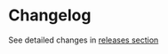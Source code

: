 # Changelog

See detailed changes in [releases section](https://github.com/mantinedev/klink-ui/releases)
